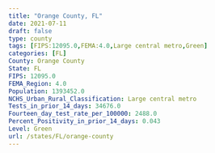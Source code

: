 ```yaml
---
title: "Orange County, FL"
date: 2021-07-11
draft: false
type: county
tags: [FIPS:12095.0,FEMA:4.0,Large central metro,Green]
categories: [FL]
County: Orange County
State: FL
FIPS: 12095.0
FEMA_Region: 4.0
Population: 1393452.0
NCHS_Urban_Rural_Classification: Large central metro
Tests_in_prior_14_days: 34676.0
Fourteen_day_test_rate_per_100000: 2488.0
Percent_Positivity_in_prior_14_days: 0.043
Level: Green
url: /states/FL/orange-county
---
```



